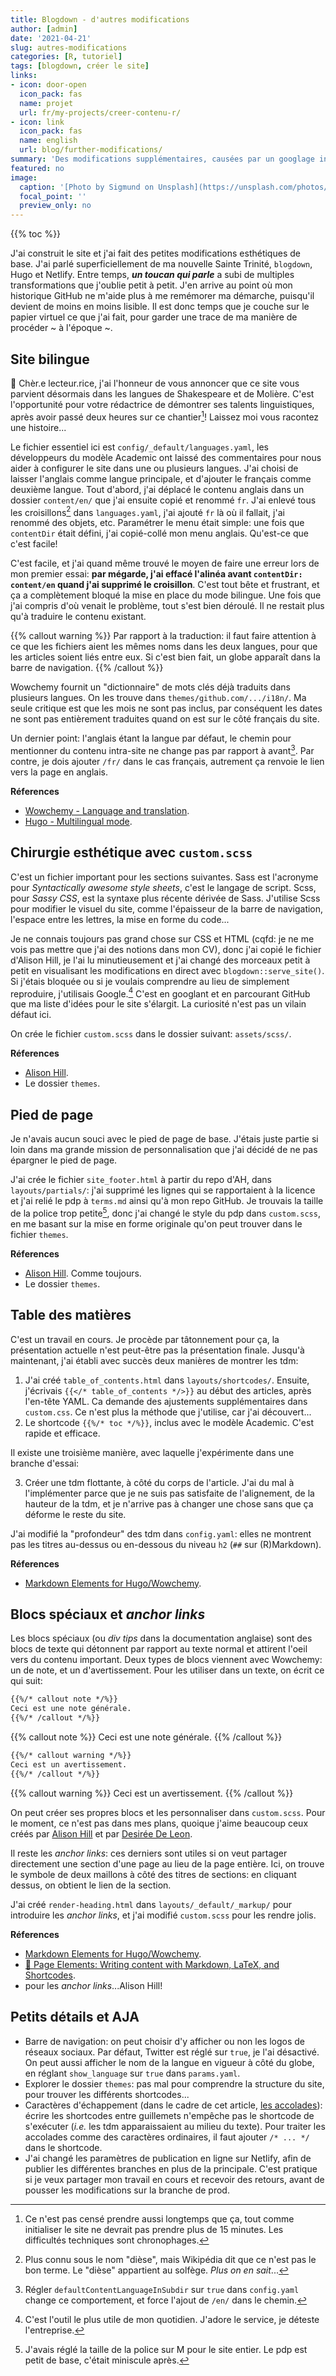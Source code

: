 ```yaml
---
title: Blogdown - d'autres modifications
author: [admin]
date: '2021-04-21'
slug: autres-modifications
categories: [R, tutoriel]
tags: [blogdown, créer le site]
links:
- icon: door-open
  icon_pack: fas
  name: projet
  url: fr/my-projects/creer-contenu-r/
- icon: link
  icon_pack: fas
  name: english
  url: blog/further-modifications/
summary: 'Des modifications supplémentaires, causées par un googlage incessant et par une vision idéale du site. Le site est bilingue et a encore changé de tête.'
featured: no
image:
  caption: '[Photo by Sigmund on Unsplash](https://unsplash.com/photos/4BSULrfDc7w)'
  focal_point: ''
  preview_only: no
---
```


{{% toc %}}

J'ai construit le site et j'ai fait des petites modifications esthétiques de base. J'ai parlé superficiellement de ma nouvelle Sainte Trinité, `blogdown`, Hugo et Netlify. Entre temps, _**un toucan qui parle**_ a subi de multiples transformations que j'oublie petit à petit. J'en arrive au point où mon historique GitHub ne m'aide plus à me remémorer ma démarche, puisqu'il devient de moins en moins lisible. Il est donc temps que je couche sur le papier virtuel ce que j'ai fait, pour garder une trace de ma manière de procéder ~ à l'époque ~.

## Site bilingue

:scroll: Chèr.e lecteur.rice, j'ai l'honneur de vous annoncer que ce site vous parvient désormais dans les langues de Shakespeare et de Molière. C'est l'opportunité pour votre rédactrice de démontrer ses talents linguistiques, après avoir passé deux heures sur ce chantier[^1]! Laissez moi vous racontez une histoire...

Le fichier essentiel ici est `config/_default/languages.yaml`, les développeurs du modèle Academic ont laissé des commentaires pour nous aider à configurer le site dans une ou plusieurs langues. J'ai choisi de laisser l'anglais comme langue principale, et d'ajouter le français comme deuxième langue. Tout d'abord, j'ai déplacé le contenu anglais dans un dossier `content/en/` que j'ai ensuite copié et renommé `fr`. J'ai enlevé tous les croisillons[^2] dans `languages.yaml`, j'ai ajouté `fr` là où il fallait, j'ai renommé des objets, etc. Paramétrer le menu était simple: une fois que `contentDir` était défini, j'ai copié-collé mon menu anglais. Qu'est-ce que c'est facile!

C'est facile, et j'ai quand même trouvé le moyen de faire une erreur lors de mon premier essai: **par mégarde, j'ai effacé l'alinéa avant `contentDir: content/en` quand j'ai supprimé le croisillon**. C'est tout bête et frustrant, et ça a complètement bloqué la mise en place du mode bilingue. Une fois que j'ai compris d'où venait le problème, tout s'est bien déroulé. Il ne restait plus qu'à traduire le contenu existant.

{{% callout warning %}}
Par rapport à la traduction: il faut faire attention à ce que les fichiers aient les mêmes noms dans les deux langues, pour que les articles soient liés entre eux. Si c'est bien fait, un globe apparaît dans la barre de navigation.
{{% /callout %}}

Wowchemy fournit un "dictionnaire" de mots clés déjà traduits dans plusieurs langues. On les trouve dans `themes/github.com/.../i18n/`. Ma seule critique est que les mois ne sont pas inclus, par conséquent les dates ne sont pas entièrement traduites quand on est sur le côté français du site.

Un dernier point: l'anglais étant la langue par défaut, le chemin pour mentionner du contenu intra-site ne change pas par rapport à avant[^3]. Par contre, je dois ajouter `/fr/` dans le cas français, autrement ça renvoie le lien vers la page en anglais.

**Réferences**

* [Wowchemy - Language and translation](https://wowchemy.com/docs/guide/language/).
* [Hugo - Multilingual mode](https://gohugo.io/content-management/multilingual/).

[^1]: Ce n'est pas censé prendre aussi longtemps que ça, tout comme initialiser le site ne devrait pas prendre plus de 15 minutes. Les difficultés techniques sont chronophages.
[^2]: Plus connu sous le nom "dièse", mais Wikipédia dit que ce n'est pas le bon terme. Le "dièse" appartient au solfège. _Plus on en sait_...
[^3]: Régler `defaultContentLanguageInSubdir` sur `true` dans `config.yaml` change ce comportement, et force l'ajout de `/en/` dans le chemin.

## Chirurgie esthétique avec `custom.scss`

C'est un fichier important pour les sections suivantes. Sass est l'acronyme pour _Syntactically awesome style sheets_, c'est le langage de script. Scss, pour _Sassy CSS_, est la syntaxe plus récente dérivée de Sass. J'utilise Scss pour modifier le visuel du site, comme l'épaisseur de la barre de navigation, l'espace entre les lettres, la mise en forme du code...

Je ne connais toujours pas grand chose sur CSS et HTML (cqfd: je ne me vois pas mettre que j'ai des notions dans mon CV), donc j'ai copié le fichier d'Alison Hill, je l'ai lu minutieusement et j'ai changé des morceaux petit à petit en visualisant les modifications en direct avec `blogdown::serve_site()`. Si j'étais bloquée ou si je voulais comprendre au lieu de simplement reproduire, j'utilisais Google.[^4] C'est en googlant et en parcourant GitHub que ma liste d'idées pour le site s'élargit. La curiosité n'est pas un vilain défaut ici.

On crée le fichier `custom.scss` dans le dossier suivant: `assets/scss/`.

**Réferences**

* [Alison Hill](https://github.com/rbind/apreshill).
* Le dossier `themes`.

[^4]: C'est l'outil le plus utile de mon quotidien. J'adore le service, je déteste l'entreprise.

## Pied de page

Je n'avais aucun souci avec le pied de page de base. J'étais juste partie si loin dans ma grande mission de personnalisation que j'ai décidé de ne pas épargner le pied de page.

J'ai crée le fichier `site_footer.html` à partir du repo d'AH, dans `layouts/partials/`: j'ai supprimé les lignes qui se rapportaient à la licence et j'ai relié le pdp à `terms.md` ainsi qu'à mon repo GitHub. Je trouvais la taille de la police trop petite[^5], donc j'ai changé le style du pdp dans `custom.scss`, en me basant sur la mise en forme originale qu'on peut trouver dans le fichier `themes`.

**Réferences**

* [Alison Hill](https://github.com/rbind/apreshill). Comme toujours.
* Le dossier `themes`.

[^5]: J'avais réglé la taille de la police sur M pour le site entier. Le pdp est petit de base, c'était miniscule après.

## Table des matières

C'est un travail en cours. Je procède par tâtonnement pour ça, la présentation actuelle n'est peut-être pas la présentation finale. Jusqu'à maintenant, j'ai établi avec succès deux manières de montrer les tdm:

1. J'ai créé `table_of_contents.html` dans `layouts/shortcodes/`. Ensuite, j'écrivais `{{</* table_of_contents */>}}` au début des articles, après l'en-tête YAML. Ca demande des ajustements supplémentaires dans `custom.css`. Ce n'est plus la méthode que j'utilise, car j'ai découvert...
2. Le shortcode `{{%/* toc */%}}`, inclus avec le modèle Academic. C'est rapide et efficace.

Il existe une troisième manière, avec laquelle j'expérimente dans une branche d'essai:

3. Créer une tdm flottante, à côté du corps de l'article. J'ai du mal à l'implémenter parce que je ne suis pas satisfaite de l'alignement, de la hauteur de la tdm, et je n'arrive pas à changer une chose sans que ça déforme le reste du site.

J'ai modifié la "profondeur" des tdm dans `config.yaml`: elles ne montrent pas les titres au-dessus ou en-dessous du niveau `h2` (`##` sur (R)Markdown).

**Réferences**

* [Markdown Elements for Hugo/Wowchemy](https://iphysresearch.github.io/blog/post/writting-markdown/#table-of-contents).

## Blocs spéciaux et _anchor links_

Les blocs spéciaux (ou _div tips_ dans la documentation anglaise) sont des blocs de texte qui détonnent par rapport au texte normal et attirent l'oeil vers du contenu important. Deux types de blocs viennent avec Wowchemy: un de note, et un d'avertissement. Pour les utiliser dans un texte, on écrit ce qui suit:

```html
{{%/* callout note */%}}
Ceci est une note générale.
{{%/* /callout */%}}
```
{{% callout note %}}
Ceci est une note générale.
{{% /callout %}}

```html
{{%/* callout warning */%}}
Ceci est un avertissement.
{{%/* /callout */%}}
```
{{% callout warning %}}
Ceci est un avertissement.
{{% /callout %}}

On peut créer ses propres blocs et les personnaliser dans `custom.scss`. Pour le moment, ce n'est pas dans mes plans, quoique j'aime beaucoup ceux créés par [Alison Hill](https://alison.rbind.io/) et par [Desirée De Leon](http://desiree.rbind.io/post/2019/making-tip-boxes-with-bookdown-and-rmarkdown/).

Il reste les _anchor links_: ces derniers sont utiles si on veut partager directement une section d'une page au lieu de la page entière. Ici, on trouve le symbole de deux maillons à côté des titres de sections: en cliquant dessus, on obtient le lien de la section.

J'ai créé `render-heading.html` dans `layouts/_default/_markup/` pour introduire les _anchor links_, et j'ai modifié `custom.scss` pour les rendre jolis.

**Réferences**

* [Markdown Elements for Hugo/Wowchemy](https://iphysresearch.github.io/blog/post/writting-markdown/#callouts).
* [📸 Page Elements: Writing content with Markdown, LaTeX, and Shortcodes](https://wowchemy.com/docs/content/writing-markdown-latex/).
* pour les _anchor links_...Alison Hill!

## Petits détails et AJA

* Barre de navigation: on peut choisir d'y afficher ou non les logos de réseaux sociaux. Par défaut, Twitter est réglé sur `true`, je l'ai désactivé. On peut aussi afficher le nom de la langue en vigueur à côté du globe, en réglant `show_language` sur `true` dans `params.yaml`.
* Explorer le dossier `themes`: pas mal pour comprendre la structure du site, pour trouver les différents shortcodes...
* Caractères d'échappement (dans le cadre de cet article, [les accolades](https://github.com/gohugoio/hugoDocs/blob/master/content/en/content-management/shortcodes.md)): écrire les shortcodes entre guillemets n'empêche pas le shortcode de s'exécuter (_i.e._ les tdm apparaissaient au milieu du texte). Pour traiter les accolades comme des caractères ordinaires, il faut ajouter `/* ... */` dans le shortcode.
* J'ai changé les paramètres de publication en ligne sur Netlify, afin de publier les différentes branches en plus de la principale. C'est pratique si je veux partager mon travail en cours et recevoir des retours, avant de pousser les modifications sur la branche de prod.
